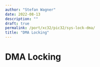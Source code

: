```yaml
---
author: "Stefan Wagner"
date: 2022-08-13
description: ""
draft: true
permalink: /port/xc32/pic32/sys-lock-dma/
title: "DMA Locking"
---
```


# DMA Locking
